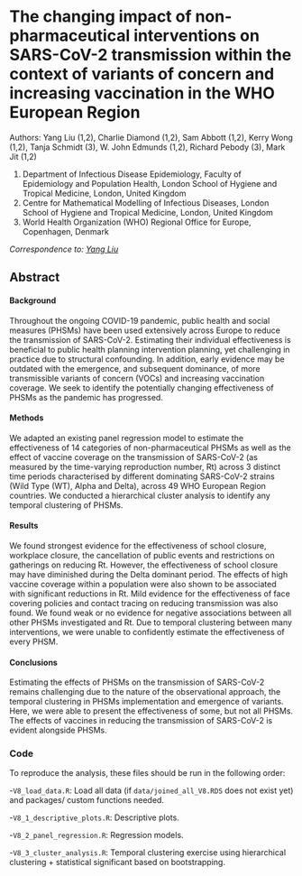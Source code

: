 # The changing impact of non-pharmaceutical interventions on SARS-CoV-2 transmission within the context of variants of concern and increasing vaccination in the WHO European Region

Authors: Yang Liu (1,2), Charlie Diamond (1,2), Sam Abbott (1,2), Kerry Wong (1,2), Tanja Schmidt (3), W. John Edmunds (1,2), Richard Pebody (3), Mark Jit (1,2)

1. Department of Infectious Disease Epidemiology, Faculty of Epidemiology and Population Health, London School of Hygiene and Tropical Medicine, London, United Kingdom
2. Centre for Mathematical Modelling of Infectious Diseases, London School of Hygiene and Tropical Medicine, London, United Kingdom
3. World Health Organization (WHO) Regional Office for Europe, Copenhagen, Denmark

*Correspondence to: [Yang Liu](mailto:yang.liu@lshtm.ac.uk)* 
  
## Abstract  

#### Background 

Throughout the ongoing COVID-19 pandemic, public health and social measures (PHSMs) have been used extensively across Europe to reduce the transmission of SARS-CoV-2. Estimating their individual effectiveness is beneficial to public health planning intervention planning, yet challenging in practice due to structural confounding. In addition, early evidence may be outdated with the emergence, and subsequent dominance, of more transmissible variants of concern (VOCs) and increasing vaccination coverage. We seek to identify the potentially changing effectiveness of PHSMs as the pandemic has progressed. 

#### Methods 

We adapted an existing panel regression model to estimate the effectiveness of 14 categories of non-pharmaceutical PHSMs as well as the effect of vaccine coverage on the transmission of SARS-CoV-2 (as measured by the time-varying reproduction number, Rt) across 3 distinct time periods characterised by different dominating SARS-CoV-2 strains (Wild Type (WT), Alpha and Delta), across 49 WHO European Region countries. We conducted a hierarchical cluster analysis to identify any temporal clustering of PHSMs.

#### Results 

We found strongest evidence for the effectiveness of school closure, workplace closure, the cancellation of public events and restrictions on gatherings on reducing Rt. However, the effectiveness of school closure may have diminished during the Delta dominant period. The effects of high vaccine coverage within a population were also shown to be associated with significant reductions in Rt. Mild evidence for the effectiveness of face covering policies and contact tracing on reducing transmission was also found. We found weak or no evidence for negative associations between all other PHSMs investigated and Rt. Due to temporal clustering between many interventions, we were unable to confidently estimate the effectiveness of every PHSM.

#### Conclusions 

Estimating the effects of PHSMs on the transmission of SARS-CoV-2 remains challenging due to the nature of the observational approach, the temporal clustering in PHSMs implementation and emergence of variants. Here, we were able to present the effectiveness of some, but not all PHSMs. The effects of vaccines in reducing the transmission of SARS-CoV-2 is evident alongside PHSMs.


### Code

To reproduce the analysis, these files should be run in the following order:  

-`V8_load_data.R`: Load all data (if `data/joined_all_V8.RDS` does not exist yet) and packages/ custom functions needed.  

-`V8_1_descriptive_plots.R`: Descriptive plots.

-`V8_2_panel_regression.R`: Regression models.

-`V8_3_cluster_analysis.R`: Temporal clustering exercise using hierarchical clustering + statistical significant based on bootstrapping.  


